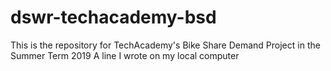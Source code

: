 # dswr-techacademy-bsd
This is the repository for TechAcademy's Bike Share Demand Project in the Summer Term 2019
A line I wrote on my local computer
